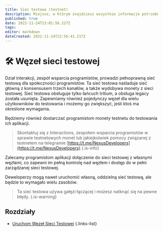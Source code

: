 ```yaml
---
title: Sieć testowa (testnet)
description: Miejsce, w którym znajdziesz wszystkie informacje potrzebne do uruchomienia węzła testnetu
published: true
date: 2022-11-24T23:01:58.227Z
tags: 
editor: markdown
dateCreated: 2022-11-24T22:56:41.217Z
---
```


# 🛠 Węzeł sieci testowej

Dział interakcji, zespół wsparcia programistów, prowadzi pełnoprawną sieć testową dla społeczności programistów. Ta sieć testowa naśladuje sieć główną z konsensusem trzech kanałów, a także wydobywa monety z sieci testowej. Sieć testowa obsługuje tylko łańcuch tritium, a obsługa legacy została usunięta. Zapewniamy również pojedynczy węzeł dla wielu użytkowników do testowania i możemy go zwiększyć, jeśli ktoś ma określone wymagania.

Będziemy również dostarczać programistom monety testnetu do testowania ich aplikacji.


> Skontaktuj się z Interactions, zespołem wsparcia programistów w sprawie testnetowych monet lub jakiejkolwiek pomocy związanej z testnetem na telegramie [https://t.me/NexusDevelopers](https://t.me/NexusDevelopers)
{.is-info}

Zalecamy programistom aplikacji dołączenie do sieci testowej z własnymi węzłami, co zapewni im pełną kontrolę nad węzłem i dostęp do w pełni zarządzanej sieci testowej.

Deweloperzy mogą nawet uruchomić własną, oddzielną sieć testową, ale będzie to wymagało wielu zasobów.


> Ta sieć testowa używa gałęzi łączącej i możesz natknąć się na pewne błędy.
{.is-warning}

## Rozdziały

- [Uruchom Węzeł Sieci Testowej](/pl/testnet/run-a-testnet-node)
{.links-list}